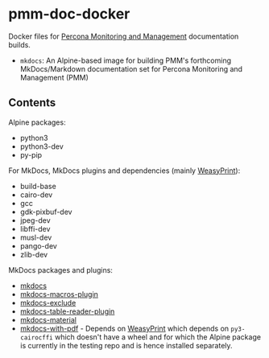 # pmm-doc-docker

Docker files for [Percona Monitoring and Management](percona.com/doc/percona-monitoring-and-management/2.x/) documentation builds.

- `mkdocs`: An Alpine-based image for building PMM's forthcoming MkDocs/Markdown documentation set for Percona Monitoring and Management (PMM)

## Contents

Alpine packages:

- python3
- python3-dev
- py-pip

For MkDocs, MkDocs plugins and dependencies (mainly [WeasyPrint](https://weasyprint.org/)):

- build-base
- cairo-dev
- gcc
- gdk-pixbuf-dev
- jpeg-dev
- libffi-dev
- musl-dev
- pango-dev
- zlib-dev

MkDocs packages and plugins:

- [mkdocs](https://www.mkdocs.org/)
- [mkdocs-macros-plugin](https://pypi.org/project/mkdocs-macros-plugin/)
- [mkdocs-exclude](https://pypi.org/project/mkdocs-exclude/)
- [mkdocs-table-reader-plugin](https://pypi.org/project/mkdocs-table-reader-plugin/)
- [mkdocs-material](https://pypi.org/project/mkdocs-material/)
- [mkdocs-with-pdf](https://pypi.org/project/mkdocs-with-pdf/) - Depends on [WeasyPrint](https://weasyprint.readthedocs.io/) which depends on `py3-cairocffi` which doesn't have a wheel and for which the Alpine package is currently in the testing repo and is hence installed separately.


